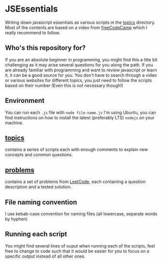 # JSEssentials
Writing down javascript essentials as various scripts in the [topics](./topics/) directory. Most of the contents are based on a video from [freeCodeCamp](https://www.freecodecamp.org/) which I really recommend to follow.

## Who's this repository for?
If you are an absolute beginner in programming, you might find this a litte bit challenging as it may arise several questions for you along the path. If you are already familiar with programming and want to review javascript or learn it, it can be a good source for you. You don't have to search through a video or various websites for different topics, you just need to follow the scripts based on their number (Even this is not necessary though!)

## Environment
You can run each `.js` file with `node file-name.js`
I'm using Ubuntu, you can find instructions on how to install the latest (preferably LTS) `nodejs` on your machine.

## [topics](./topics/)
contains a series of scripts each with enough comments to explain new concepts and common questions.

## [problems](./problems/)
contains a set of problems from [LeetCode](https://leetcode.com/), each containing a question description and a tested solution.

## File naming convention
I use kebab-case convention for naming files (all lowercase, separate words by hyphen)

## Running each script
You might find several lines of ouput when running each of the scripts, feel free to change to code such that it would be easier for you to focus on a specific output instead of all other ones.